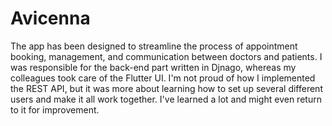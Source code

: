 # Avicenna

The app has been designed to streamline the process of appointment booking, management, and communication between doctors and patients. I was responsible for the back-end part written in Djnago, whereas my colleagues took care of the Flutter UI. I'm not proud of how I implemented the REST API, but it was more about learning how to set up several different users and make it all work together. I've learned a lot and might even return to it for improvement.
